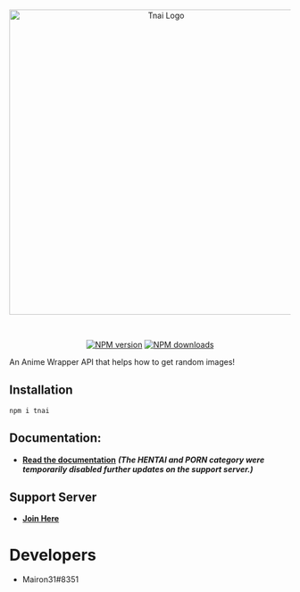 <div align="center">
  <br />
  <p>
    <a href="https://discord.gg/2BQMYyV"><img src="https://cdn.discordapp.com/attachments/702047402328195152/732285388063899668/b75c04ba-ba8f-4057-93c0-9322f33526cf2F20200425_115122.png" width="546" alt="Tnai Logo" /></a>  </p>
  <br />
  <p>
    <a href="https://www.npmjs.com/package/tnai"><img src="https://img.shields.io/npm/v/tnai.svg?style=for-the-badge" alt="NPM version" /></a>
    <a href="https://www.npmjs.com/package/tnai"><img src="https://img.shields.io/npm/dt/tnai.svg?style=for-the-badge" alt="NPM downloads" /></a>
  </p>
</div>
An Anime Wrapper API that helps how to get random images!


## Installation
``npm i tnai``

## Documentation:

* **[Read the documentation](https://docs.tnai.ml)**
_**(The HENTAI and PORN category were temporarily disabled further updates on the support server.)**_

## Support Server 
* **[Join Here](https://discord.gg/2BQMYyV)**

# Developers
* Mairon31#8351